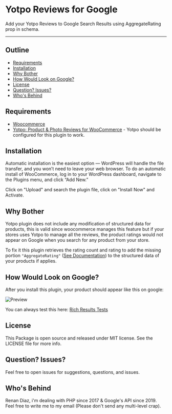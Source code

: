 Yotpo Reviews for Google
======================

Add your Yotpo Reviews to Google Search Results using AggregateRating prop in schema.
 
--- 

Outline
-------

* [Requirements](#requirements)
* [Installation](#installation)   
* [Why Bother](#why-bother) 
* [How Would Look on Google?](#how-would-look-on-google)  
* [License](#license) 
* [Question? Issues?](#questions-issues) 
* [Who's Behind](#whos-behind) 

## Requirements

- [Woocommerce](https://wordpress.org/plugins/woocommerce/)
- [Yotpo: Product & Photo Reviews for WooCommerce](https://wordpress.org/plugins/yotpo-social-reviews-for-woocommerce/) - Yotpo should be configured for this plugin to work. 

## Installation
 
Automatic installation is the easiest option — WordPress will handle the file transfer, and you won’t need to leave your web browser. To do an automatic install of WooCommerce, log in to your WordPress dashboard, navigate to the Plugins menu, and click “Add New.”

Click on "Upload" and search the plugin file, click on "Install Now" and Activate.

## Why Bother

Yotpo plugin does not include any modification of structured data for products, this is valid since woocommerce manages this feature but if your stores uses Yotpo to manage all the reviews, the product ratings would not appear on Google when you search for any product from your store.

To fix it this plugin retrieves the rating count and rating to add the missing portion `"AggregateRating"` ([See Documentation](https://developers.google.com/search/docs/appearance/structured-data/review-snippet#aggregated-rating-type-definition)) to the structured data of your products if applies.

## How Would Look on Google?

After you install this plugin, your product should appear like this on google:

![Preview](https://i.imgur.com/0tdxkOD.png)

You can always test this here: [Rich Results Tests](https://search.google.com/test/rich-results)

## License

This Package is open source and released under MIT license. See the LICENSE file for more info.

## Question? Issues?

Feel free to open issues for suggestions, questions, and issues.

## Who's Behind

Renan Diaz, i'm dealing with PHP since 2017 & Google's API since 2019. Feel free to write me to my email (Please don't send any multi-level crap).

